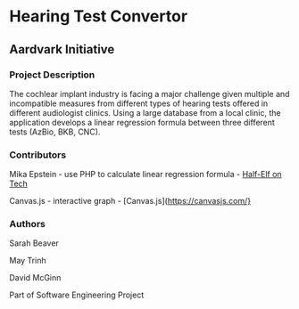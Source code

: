 # Hearing Test Convertor
## Aardvark Initiative

### Project Description
The cochlear implant industry is facing a major challenge given multiple and incompatible measures from different types of hearing tests offered in different audiologist clinics. Using a large database from a local clinic, the application develops a linear regression formula between three different tests (AzBio, BKB, CNC).

### Contributors
Mika Epstein - use PHP to calculate linear regression formula - [Half-Elf on Tech](https://halfelf.org/2017/linear-regressions-php/)

Canvas.js - interactive graph - [Canvas.js](https://canvasjs.com/}

### Authors
Sarah Beaver

May Trinh

David McGinn

Part of Software Engineering Project
